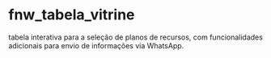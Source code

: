 # fnw_tabela_vitrine
tabela interativa para a seleção de planos de recursos, com funcionalidades adicionais para envio de informações via WhatsApp.
